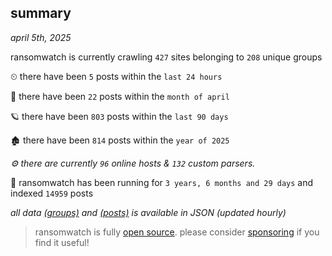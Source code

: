 
## summary
_april 5th, 2025_

ransomwatch is currently crawling `427` sites belonging to `208` unique groups

⏲ there have been `5` posts within the `last 24 hours`

🦈 there have been `22` posts within the `month of april`

🪐 there have been `803` posts within the `last 90 days`

🏚 there have been `814` posts within the `year of 2025`

_⚙️ there are currently `96` online hosts & `132` custom parsers._

🦕 ransomwatch has been running for `3 years, 6 months and 29 days` and indexed `14959` posts

_all data  [(groups)](http://ransomwhat.telemetry.ltd/groups) and [(posts)](http://ransomwhat.telemetry.ltd/posts) is available in JSON (updated hourly)_

> ransomwatch is fully [open source](https://github.com/joshhighet/ransomwatch#ransomwatch--). please consider [sponsoring](https://github.com/sponsors/joshhighet) if you find it useful!
